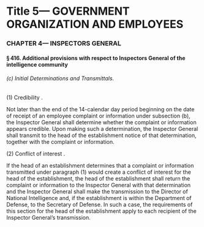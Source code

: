 
# Title 5— GOVERNMENT ORGANIZATION AND EMPLOYEES
### CHAPTER 4— INSPECTORS GENERAL
#### § 416. Additional provisions with respect to Inspectors General of the intelligence community
###### (c) Initial Determinations and Transmittals.

(1) Credibility .

Not later than the end of the 14-calendar day period beginning on the date of receipt of an employee complaint or information under subsection (b), the Inspector General shall determine whether the complaint or information appears credible. Upon making such a determination, the Inspector General shall transmit to the head of the establishment notice of that determination, together with the complaint or information.

(2) Conflict of interest .

If the head of an establishment determines that a complaint or information transmitted under paragraph (1) would create a conflict of interest for the head of the establishment, the head of the establishment shall return the complaint or information to the Inspector General with that determination and the Inspector General shall make the transmission to the Director of National Intelligence and, if the establishment is within the Department of Defense, to the Secretary of Defense. In such a case, the requirements of this section for the head of the establishment apply to each recipient of the Inspector General’s transmission.
